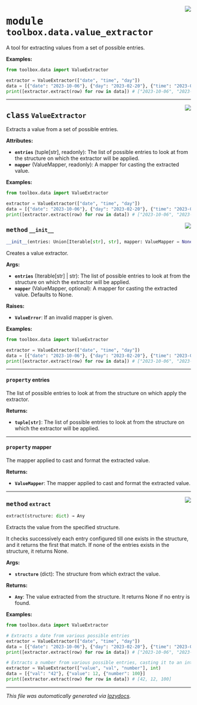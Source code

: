 <!-- markdownlint-disable -->

<a href="../toolbox/data/value_extractor.py#L0"><img align="right" style="float:right;" src="https://img.shields.io/badge/-source-cccccc?style=flat-square"></a>

# <kbd>module</kbd> `toolbox.data.value_extractor`
A tool for extracting values from a set of possible entries. 



**Examples:**
 ```python
from toolbox.data import ValueExtractor

extractor = ValueExtractor(["date", "time", "day"])
data = [{"date": "2023-10-06"}, {"day": "2023-02-20"}, {"time": "2023-06-12"}]
print([extractor.extract(row) for row in data]) # ["2023-10-06", "2023-02-20", "2023-06-12"]
``` 



---

<a href="../toolbox/data/value_extractor.py#L17"><img align="right" style="float:right;" src="https://img.shields.io/badge/-source-cccccc?style=flat-square"></a>

## <kbd>class</kbd> `ValueExtractor`
Extracts a value from a set of possible entries. 



**Attributes:**
 
 - <b>`entries`</b> (tuple[str], readonly):  The list of possible entries to look at from the structure on which the extractor will be applied. 
 - <b>`mapper`</b> (ValueMapper, readonly):  A mapper for casting the extracted value. 



**Examples:**
 ```python
from toolbox.data import ValueExtractor

extractor = ValueExtractor(["date", "time", "day"])
data = [{"date": "2023-10-06"}, {"day": "2023-02-20"}, {"time": "2023-06-12"}]
print([extractor.extract(row) for row in data]) # ["2023-10-06", "2023-02-20", "2023-06-12"]
``` 

<a href="../toolbox/data/value_extractor.py#L35"><img align="right" style="float:right;" src="https://img.shields.io/badge/-source-cccccc?style=flat-square"></a>

### <kbd>method</kbd> `__init__`

```python
__init__(entries: Union[Iterable[str], str], mapper: ValueMapper = None) → None
```

Creates a value extractor. 



**Args:**
 
 - <b>`entries`</b> (Iterable[str] | str):  The list of possible entries to look at from the structure on which the extractor will be applied. 
 - <b>`mapper`</b> (ValueMapper, optional):  A mapper for casting the extracted value. Defaults to None. 



**Raises:**
 
 - <b>`ValueError`</b>:  If an invalid mapper is given. 



**Examples:**
 ```python
from toolbox.data import ValueExtractor

extractor = ValueExtractor(["date", "time", "day"])
data = [{"date": "2023-10-06"}, {"day": "2023-02-20"}, {"time": "2023-06-12"}]
print([extractor.extract(row) for row in data]) # ["2023-10-06", "2023-02-20", "2023-06-12"]
``` 


---

#### <kbd>property</kbd> entries

The list of possible entries to look at from the structure on which apply the extractor. 



**Returns:**
 
 - <b>`tuple[str]`</b>:  The list of possible entries to look at from the structure on which the extractor will be applied. 

---

#### <kbd>property</kbd> mapper

The mapper applied to cast and format the extracted value. 



**Returns:**
 
 - <b>`ValueMapper`</b>:  The mapper applied to cast and format the extracted value. 



---

<a href="../toolbox/data/value_extractor.py#L90"><img align="right" style="float:right;" src="https://img.shields.io/badge/-source-cccccc?style=flat-square"></a>

### <kbd>method</kbd> `extract`

```python
extract(structure: dict) → Any
```

Extracts the value from the specified structure. 

It checks successively each entry configured till one exists in the structure, and it returns the first that match. If none of the entries exists in the structure, it returns None. 



**Args:**
 
 - <b>`structure`</b> (dict):  The structure from which extract the value. 



**Returns:**
 
 - <b>`Any`</b>:  The value extracted from the structure. It returns None if no entry is found. 



**Examples:**
 ```python
from toolbox.data import ValueExtractor

# Extracts a date from various possible entries
extractor = ValueExtractor(["date", "time", "day"])
data = [{"date": "2023-10-06"}, {"day": "2023-02-20"}, {"time": "2023-06-12"}]
print([extractor.extract(row) for row in data]) # ["2023-10-06", "2023-02-20", "2023-06-12"]

# Extracts a number from various possible entries, casting it to an integer
extractor = ValueExtractor(["value", "val", "number"], int)
data = [{"val": "42"}, {"value": 12, {"number": 100}]
print([extractor.extract(row) for row in data]) # [42, 12, 100]
``` 




---

_This file was automatically generated via [lazydocs](https://github.com/ml-tooling/lazydocs)._
